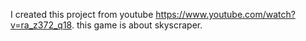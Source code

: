 I created this project from youtube https://www.youtube.com/watch?v=ra_z372_q18. this game is about skyscraper.
